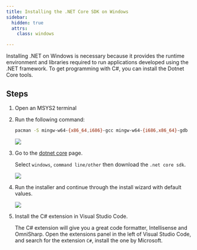 ```yaml
---
title: Installing the .NET Core SDK on Windows
sidebar:
  hidden: true
  attrs:
    class: windows

---
```

Installing .NET on Windows is necessary because it provides the runtime environment and libraries required to run applications developed using the .NET framework. 
To get programming with C#, you can install the Dotnet Core tools.

## Steps
1. Open an MSYS2 terminal
1. Run the following command:

    ```bash
    pacman -S mingw-w64-{x86_64,i686}-gcc mingw-w64-{i686,x86_64}-gdb
    ```

    ![](/gifs/windows/install-gpp-msys.gif)

1. Go to the [dotnet core](https://www.microsoft.com/net/core) page.

    Select `windows`, `command line/other` then download the `.net core sdk`.

    ![](/gifs/windows/8.gif)

1. Run the installer and continue through the install wizard with default values.

    ![](/gifs/windows/9.gif)

1. Install the C# extension in Visual Studio Code.

    The C# extension will give you a great code formatter, Intellisense and OmniSharp. Open the extensions panel in the left of Visual Studio Code, and search for the extension `C#`, install the one by Microsoft.


